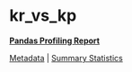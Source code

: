 # kr_vs_kp

[**Pandas Profiling Report**](https://epistasislab.github.io/pmlb/profile/kr_vs_kp.html)

[Metadata](metadata.yaml) | [Summary Statistics](summary_stats.tsv)


